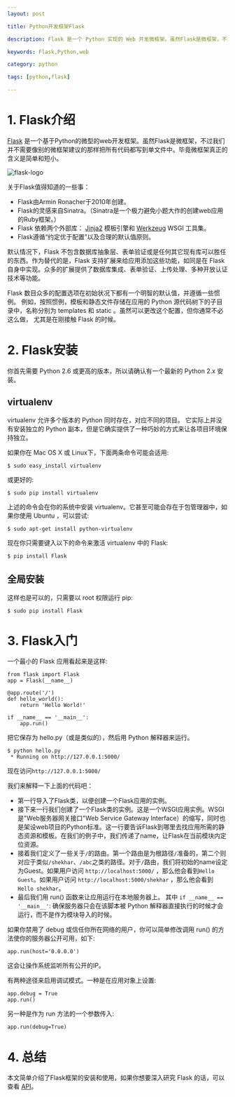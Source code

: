 ```yaml
---
layout: post

title: Python开发框架Flask

description: Flask 是一个 Python 实现的 Web 开发微框架。虽然Flask是微框架，不过我们并不需要像别的微框架建议的那样把所有代码都写到单文件中。毕竟微框架真正的含义是简单和短小。

keywords: Flask,Python,web

category: python

tags: [python,flask]

---
```


# 1. Flask介绍

[Flask](http://flask.pocoo.org/) 是一个基于Python的微型的web开发框架。虽然Flask是微框架，不过我们并不需要像别的微框架建议的那样把所有代码都写到单文件中。毕竟微框架真正的含义是简单和短小。

![flask-logo](http://flask.pocoo.org/static/logo.png)

关于Flask值得知道的一些事：

- Flask由Armin Ronacher于2010年创建。
- Flask的灵感来自Sinatra。（Sinatra是一个极力避免小题大作的创建web应用的Ruby框架。）
- Flask 依赖两个外部库： [Jinja2](http://jinja.pocoo.org/2/) 模板引擎和 [Werkzeug](http://werkzeug.pocoo.org/) WSGI 工具集。
- Flask遵循“约定优于配置”以及合理的默认值原则。

默认情况下，Flask 不包含数据库抽象层、表单验证或是任何其它现有库可以胜任的东西。作为替代的是，Flask 支持扩展来给应用添加这些功能，如同是在 Flask 自身中实现。众多的扩展提供了数据库集成、表单验证、上传处理、多种开放认证技术等功能。

Flask 数目众多的配置选项在初始状况下都有一个明智的默认值，并遵循一些惯例。 例如，按照惯例，模板和静态文件存储在应用的 Python 源代码树下的子目录中，名称分别为 templates 和 static 。虽然可以更改这个配置，但你通常不必这么做， 尤其是在刚接触 Flask 的时候。

# 2. Flask安装

你首先需要 Python 2.6 或更高的版本，所以请确认有一个最新的 Python 2.x 安装。

## virtualenv

virtualenv 允许多个版本的 Python 同时存在，对应不同的项目。 它实际上并没有安装独立的 Python 副本，但是它确实提供了一种巧妙的方式来让各项目环境保持独立。

如果你在 Mac OS X 或 Linux下，下面两条命令可能会适用:

~~~
$ sudo easy_install virtualenv
~~~

或更好的:

~~~
$ sudo pip install virtualenv
~~~

上述的命令会在你的系统中安装 virtualenv。它甚至可能会存在于包管理器中，如果你使用 Ubuntu ，可以尝试:

~~~
$ sudo apt-get install python-virtualenv
~~~

现在你只需要键入以下的命令来激活 virtualenv 中的 Flask:

~~~
$ pip install Flask
~~~

## 全局安装

这样也是可以的，只需要以 root 权限运行 pip:

~~~
$ sudo pip install Flask
~~~

# 3. Flask入门

一个最小的 Flask 应用看起来是这样:

~~~
from flask import Flask
app = Flask(__name__)

@app.route('/')
def hello_world():
    return 'Hello World!'

if __name__ == '__main__':
    app.run()
~~~

把它保存为 hello.py（或是类似的），然后用 Python 解释器来运行。

~~~
$ python hello.py
 * Running on http://127.0.0.1:5000/
~~~

现在访问`http://127.0.0.1:5000/`

我们来解释一下上面的代码吧：

- 第一行导入了Flask类，以便创建一个Flask应用的实例。
- 接下来一行我们创建了一个Flask类的实例。这是一个WSGI应用实例。WSGI是"Web服务器网关接口"Web Service Gateway Interface）的缩写，同时也是架设web项目的Python标准。这一行要告诉Flask到哪里去找应用所需的静态资源和模板。在我们的例子中，我们传递了name，让Flask在当前模块内定位资源。
- 接着我们定义了一些关于`/`的路由。第一个路由是为根路径`/`准备的，第二个则对应于类似`/shekhar`、`/abc`之类的路径。对于`/`路由，我们将初始的name设定为Guest。如果用户访问 `http://localhost:5000/` ，那么他会看到`Hello Guest`。如果用户访问 `http://localhost:5000/shekhar` ，那么他会看到 `Hello shekhar`。
- 最后我们用 run() 函数来让应用运行在本地服务器上。 其中 `if __name__ == '__main__'`: 确保服务器只会在该脚本被 Python 解释器直接执行的时候才会运行，而不是作为模块导入的时候。

如果你禁用了 debug 或信任你所在网络的用户，你可以简单修改调用 run() 的方法使你的服务器公开可用，如下:

~~~
app.run(host='0.0.0.0')
~~~

这会让操作系统监听所有公开的IP。

有两种途径来启用调试模式。一种是在应用对象上设置:

~~~
app.debug = True
app.run()
~~~

另一种是作为 run 方法的一个参数传入:

~~~
app.run(debug=True)
~~~

# 4. 总结

本文简单介绍了Flask框架的安装和使用，如果你想要深入研究 Flask 的话，可以查看 [API](http://www.pythondoc.com/flask/api.html#api)。 
